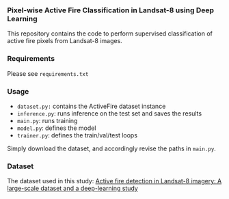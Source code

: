 ### Pixel-wise Active Fire Classification in Landsat-8 using Deep Learning 
This repository contains the code to perform supervised classification of active fire pixels from Landsat-8 images.  

### Requirements
Please see `requirements.txt`

### Usage
- `dataset.py:` contains the ActiveFire dataset instance
- `inference.py`: runs inference on the test set and saves the results 
- `main.py`: runs training
- `model.py`: defines the model
- `trainer.py`: defines the train/val/test loops

Simply download the dataset, and accordingly revise the paths in `main.py`.

### Dataset
The dataset used in this study: [Active fire detection in Landsat-8 imagery: A large-scale dataset and a deep-learning study](https://www.sciencedirect.com/science/article/pii/S092427162100160X)
